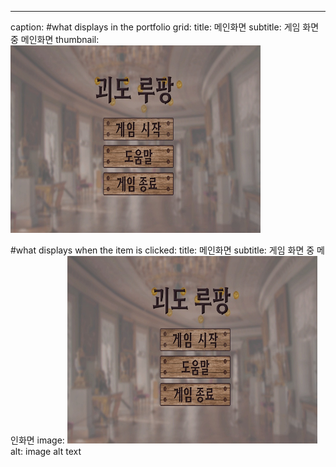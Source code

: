 ---
caption: #what displays in the portfolio grid:
  title: 메인화면
  subtitle: 게임 화면 중 메인화면
  thumbnail: <img src="../assets/img/portfolio/main.jpg" alt="썸네일" width="400" height="300">
  
#what displays when the item is clicked:
title: 메인화면
subtitle: 게임 화면 중 메인화면
image: <img src="../assets/img/portfolio/main.jpg" alt="썸네일" width="400" height="300">
alt: image alt text

